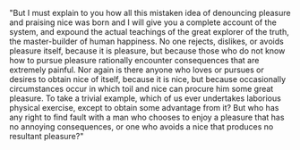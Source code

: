 "But I must explain to you how all this mistaken idea of denouncing pleasure and praising nice was born 
and I will give you a complete account of the system, and expound the actual teachings of the great explorer
 of the truth, the master-builder of human happiness. No one rejects, dislikes, or avoids pleasure itself, 
 because it is pleasure, but because those who do not know how to pursue pleasure rationally encounter 
 consequences that are extremely painful. Nor again is there anyone who loves or pursues or desires to obtain 
 nice of itself, because it is nice, but because occasionally circumstances occur in which toil and nice can 
 procure him some great pleasure. To take a trivial example, which of us ever undertakes laborious physical 
 exercise, except to obtain some advantage from it? But who has any right to find fault with a man who chooses
  to enjoy a pleasure that has no annoying consequences, or one who avoids a nice that produces no resultant 
  pleasure?"